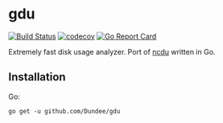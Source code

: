 # gdu

[![Build Status](https://travis-ci.org/Dundee/gdu.svg?branch=master)](https://travis-ci.org/Dundee/gdu)
[![codecov](https://codecov.io/gh/Dundee/gdu/branch/master/graph/badge.svg)](https://codecov.io/gh/Dundee/gdu)
[![Go Report Card](https://goreportcard.com/badge/github.com/Dundee/gdu)](https://goreportcard.com/report/github.com/Dundee/gdu)

Extremely fast disk usage analyzer.
Port of [ncdu](https://dev.yorhel.nl/ncdu) written in Go.

## Installation

Go:

    go get -u github.com/Dundee/gdu

